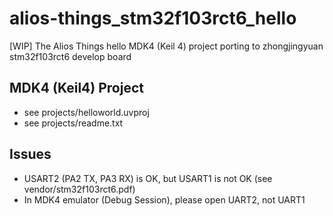 # alios-things_stm32f103rct6_hello
[WIP] The Alios Things hello MDK4 (Keil 4) project porting to zhongjingyuan stm32f103rct6 develop board

## MDK4 (Keil4) Project  
* see projects/helloworld.uvproj  
* see projects/readme.txt  

## Issues  
* USART2 (PA2 TX, PA3 RX) is OK, but USART1 is not OK (see vendor/stm32f103rct6.pdf)    
* In MDK4 emulator (Debug Session), please open UART2, not UART1  
